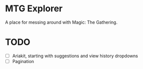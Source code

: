 # MTG Explorer

A place for messing around with Magic: The Gathering.

# TODO

- [ ] Ariakit, starting with suggestions and view history dropdowns
- [ ] Pagination
